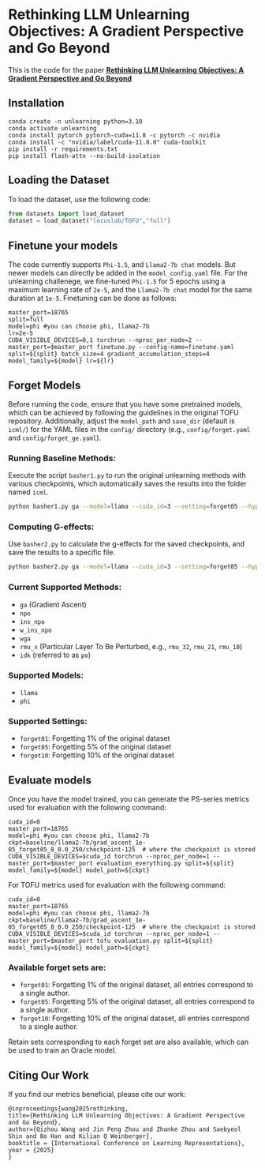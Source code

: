 # Rethinking LLM Unlearning Objectives: A Gradient Perspective and Go Beyond

This is the code for the paper [**Rethinking LLM Unlearning Objectives: A Gradient Perspective and Go Beyond**](https://www.arxiv.org/abs/2502.19301)

## Installation

```
conda create -n unlearning python=3.10
conda activate unlearning
conda install pytorch pytorch-cuda=11.8 -c pytorch -c nvidia
conda install -c "nvidia/label/cuda-11.8.0" cuda-toolkit
pip install -r requirements.txt
pip install flash-attn --no-build-isolation
```
## Loading the Dataset

To load the dataset, use the following code:

```python
from datasets import load_dataset
dataset = load_dataset("locuslab/TOFU","full")
```

## Finetune your models

The code currently supports `Phi-1.5`, and `Llama2-7b chat` models. But newer models can directly be added in the `model_config.yaml` file. For the unlearning challenege, we fine-tuned `Phi-1.5` for 5 epochs using a maximum learning rate of `2e-5`, and the `Llama2-7b chat` model for the same duration at `1e-5`. Finetuning can be done as follows:

```
master_port=18765
split=full
model=phi #you can choose phi, llama2-7b
lr=2e-5
CUDA_VISIBLE_DEVICES=0,1 torchrun --nproc_per_node=2 --master_port=$master_port finetune.py --config-name=finetune.yaml split=${split} batch_size=4 gradient_accumulation_steps=4 model_family=${model} lr=${lr}
```

## Forget Models

Before running the code, ensure that you have some pretrained models, which can be achieved by following the guidelines in the original TOFU repository. Additionally, adjust the `model_path` and `save_dir` (default is `icml/`) for the YAML files in the `config/` directory (e.g., `config/forget.yaml` and `config/forget_ge.yaml`).

### Running Baseline Methods:
Execute the script `basher1.py` to run the original unlearning methods with various checkpoints, which automatically saves the results into the folder named `icml`.

```bash
python basher1.py ga --model=llama --cuda_id=3 --setting=forget05 --hyper=2 
```

### Computing G-effects:
Use `basher2.py` to calculate the g-effects for the saved checkpoints, and save the results to a specific file.

```bash
python basher2.py ga --model=llama --cuda_id=3 --setting=forget05 --hyper=2 > ga_ge_log.txt
```

### Current Supported Methods:
- `ga` (Gradient Ascent)
- `npo` 
- `ins_npo` 
- `w_ins_npo` 
- `wga` 
- `rmu_x` (Particular Layer To Be Perturbed, e.g., `rmu_32`, `rmu_21`, `rmu_10`)
- `idk` (referred to as `po`)

### Supported Models:
- `llama`
- `phi`

### Supported Settings:
- `forget01`: Forgetting 1% of the original dataset
- `forget05`: Forgetting 5% of the original dataset
- `forget10`: Forgetting 10% of the original dataset


## Evaluate models
Once you have the model trained, you can generate the PS-series metrics used for evaluation with the following command:

```
cuda_id=0
master_port=18765
model=phi #you can choose phi, llama2-7b
ckpt=baseline/llama2-7b/grad_ascent_1e-05_forget05_8_0.0_250/checkpoint-125  # where the checkpoint is stored
CUDA_VISIBLE_DEVICES=$cuda_id torchrun --nproc_per_node=1 --master_port=$master_port evaluation_everything.py split=${split} model_family=${model} model_path=${ckpt}
```
For TOFU metrics used for evaluation with the following command:

```
cuda_id=0
master_port=18765
model=phi #you can choose phi, llama2-7b
ckpt=baseline/llama2-7b/grad_ascent_1e-05_forget05_8_0.0_250/checkpoint-125  # where the checkpoint is stored
CUDA_VISIBLE_DEVICES=$cuda_id torchrun --nproc_per_node=1 --master_port=$master_port tofu_evaluation.py split=${split} model_family=${model} model_path=${ckpt}
```


### Available forget sets are:

- `forget01`: Forgetting 1% of the original dataset, all entries correspond to a single author.
- `forget05`: Forgetting 5% of the original dataset, all entries correspond to a single author.
- `forget10`: Forgetting 10% of the original dataset, all entries correspond to a single author.

Retain sets corresponding to each forget set are also available, which can be used to train an Oracle model.

## Citing Our Work

If you find our metrics beneficial, please cite our work:
```
@inproceedings{wang2025rethinking,
title={Rethinking LLM Unlearning Objectives: A Gradient Perspective and Go Beyond}, 
author={Qizhou Wang and Jin Peng Zhou and Zhanke Zhou and Saebyeol Shin and Bo Han and Kilian Q Weinberger},
booktitle = {International Conference on Learning Representations},
year = {2025}
}
```

